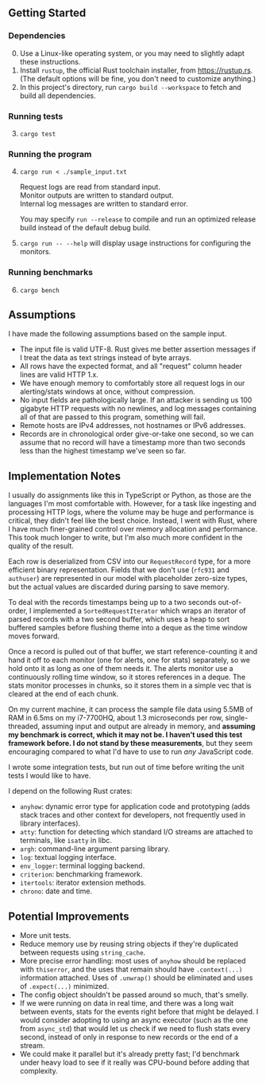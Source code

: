## Getting Started

### Dependencies

0. Use a Linux-like operating system, or you may need to slightly adapt these instructions.
1. Install `rustup`, the official Rust toolchain installer, from https://rustup.rs.
   (The default options will be fine, you don't need to customize anything.)
2. In this project's directory, run `cargo build --workspace` to fetch and build all dependencies.

### Running tests

3. `cargo test`

### Running the program

4. `cargo run < ./sample_input.txt`

   Request logs are read from standard input.  
   Monitor outputs are written to standard output.  
   Internal log messages are written to standard error.

   You may specify `run --release` to compile and run an optimized release build instead of the default debug build.

5. `cargo run -- --help` will display usage instructions for configuring the monitors.

### Running benchmarks

6. `cargo bench`

## Assumptions

I have made the following assumptions based on the sample input.

- The input file is valid UTF-8. Rust gives me better assertion messages if I treat the data as text strings instead of byte arrays.
- All rows have the expected format, and all "request" column header lines are valid HTTP 1.x.
- We have enough memory to comfortably store all request logs in our alerting/stats windows at once, without compression.
- No input fields are pathologically large. If an attacker is sending us 100 gigabyte HTTP requests with no newlines, and log messages containing all of that are passed to this program, something will fail.
- Remote hosts are IPv4 addresses, not hostnames or IPv6 addresses.
- Records are in chronological order give-or-take one second, so we can assume that no record will have a timestamp more than two seconds less than the highest timestamp we've seen so far.

## Implementation Notes

I usually do assignments like this in TypeScript or Python, as those are the languages I'm most comfortable with. However, for a task like ingesting and processing HTTP logs, where the volume may be huge and performance is critical, they didn't feel like the best choice. Instead, I went with Rust, where I have much finer-grained control over memory allocation and performance. This took much longer to write, but I'm also much more confident in the quality of the result.

Each row is deserialized from CSV into our `RequestRecord` type, for a more efficient binary representation. Fields that we don't use (`rfc931` and `authuser`) are represented in our model with placeholder zero-size types, but the actual values are discarded during parsing to save memory.

To deal with the records timestamps being up to a two seconds out-of-order, I implemented a `SortedRequestIterator` which wraps an iterator of parsed records with a two second buffer, which uses a heap to sort buffered samples before flushing theme into a deque as the time window moves forward.

Once a record is pulled out of that buffer, we start reference-counting it and hand it off to each monitor (one for alerts, one for stats) separately, so we hold onto it as long as one of them needs it. The alerts monitor use a continuously rolling time window, so it stores references in a deque. The stats monitor processes in chunks, so it stores them in a simple vec that is cleared at the end of each chunk.

On my current machine, it can process the sample file data using 5.5MB of RAM in 6.5ms on my i7-7700HQ, about 1.3 microseconds per row, single-threaded, assuming input and output are already in memory, and **assuming my benchmark is correct, which it may not be. I haven't used this test framework before. I do not stand by these measurements**, but they seem encouraging compared to what I'd have to use to run _any_ JavaScript code.

I wrote some integration tests, but run out of time before writing the unit tests I would like to have.

I depend on the following Rust crates:

- `anyhow`: dynamic error type for application code and prototyping (adds stack traces and other context for developers, not frequently used in library interfaces).
- `atty`: function for detecting which standard I/O streams are attached to terminals, like `isatty` in libc.
- `argh`: command-line argument parsing library.
- `log`: textual logging interface.
- `env_logger`: terminal logging backend.
- `criterion`: benchmarking framework.
- `itertools`: iterator extension methods.
- `chrono`: date and time.

## Potential Improvements

- More unit tests.
- Reduce memory use by reusing string objects if they're duplicated between requests using `string_cache`.
- More precise error handling: most uses of `anyhow` should be replaced with `thiserror`, and the uses that remain should have `.context(...)` information attached. Uses of `.unwrap()` should be eliminated and uses of `.expect(...)` minimized.
- The config object shouldn't be passed around so much, that's smelly.
- If we were running on data in real time, and there was a long wait between events, stats for the events right before that might be delayed. I would consider adopting to using an async executor (such as the one from `async_std`) that would let us check if we need to flush stats every second, instead of only in response to new records or the end of a stream.
- We could make it parallel but it's already pretty fast; I'd benchmark under heavy load to see if it really was CPU-bound before adding that complexity.
